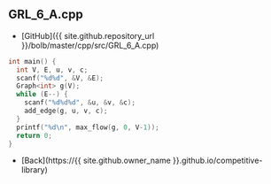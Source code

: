 ## GRL_6_A.cpp

- [GitHub]({{ site.github.repository_url }}/bolb/master/cpp/src/GRL_6_A.cpp)

```cpp
int main() {
  int V, E, u, v, c;
  scanf("%d%d", &V, &E);
  Graph<int> g(V);
  while (E--) {
    scanf("%d%d%d", &u, &v, &c);
    add_edge(g, u, v, c);
  }
  printf("%d\n", max_flow(g, 0, V-1));
  return 0;
}
```

- [Back](https://{{ site.github.owner_name }}.github.io/competitive-library)
